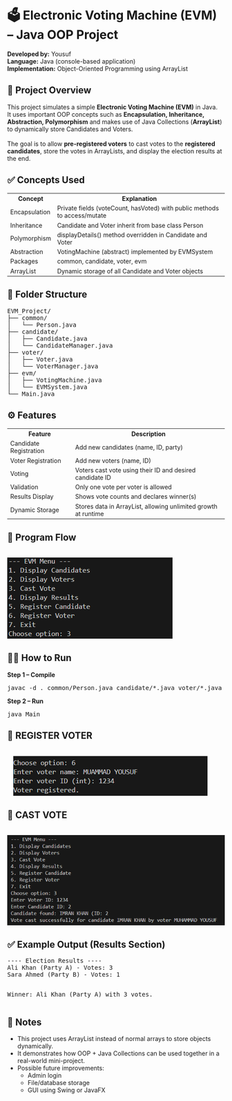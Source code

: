 <h1>🗳️ Electronic Voting Machine (EVM) – Java OOP Project</h1>

<p><strong>Developed by:</strong> Yousuf<br/>
<strong>Language:</strong> Java (console-based application)<br/>
<strong>Implementation:</strong> Object-Oriented Programming using ArrayList</p>

<h2>📌 Project Overview</h2>
<p>
This project simulates a simple <strong>Electronic Voting Machine (EVM)</strong> in Java.<br/>
It uses important OOP concepts such as <strong>Encapsulation, Inheritance, Abstraction, Polymorphism</strong> and makes use of Java Collections (<strong>ArrayList</strong>) to dynamically store Candidates and Voters.<br/><br/>
The goal is to allow <strong>pre-registered voters</strong> to cast votes to the <strong>registered candidates</strong>, store the votes in ArrayLists, and display the election results at the end.
</p>

<h2>✅ Concepts Used</h2>
<table>
  <tr><th>Concept</th><th>Explanation</th></tr>
  <tr><td>Encapsulation</td><td>Private fields (voteCount, hasVoted) with public methods to access/mutate</td></tr>
  <tr><td>Inheritance</td><td>Candidate and Voter inherit from base class Person</td></tr>
  <tr><td>Polymorphism</td><td>displayDetails() method overridden in Candidate and Voter</td></tr>
  <tr><td>Abstraction</td><td>VotingMachine (abstract) implemented by EVMSystem</td></tr>
  <tr><td>Packages</td><td>common, candidate, voter, evm</td></tr>
  <tr><td>ArrayList</td><td>Dynamic storage of all Candidate and Voter objects</td></tr>
</table>

<h2>🧱 Folder Structure</h2>
<pre>
EVM_Project/
├── common/
│   └── Person.java
├── candidate/
│   ├── Candidate.java
│   └── CandidateManager.java
├── voter/
│   ├── Voter.java
│   └── VoterManager.java
├── evm/
│   ├── VotingMachine.java
│   └── EVMSystem.java
└── Main.java
</pre>

<h2>⚙️ Features</h2>
<table>
  <tr><th>Feature</th><th>Description</th></tr>
  <tr><td>Candidate Registration</td><td>Add new candidates (name, ID, party)</td></tr>
  <tr><td>Voter Registration</td><td>Add new voters (name, ID)</td></tr>
  <tr><td>Voting</td><td>Voters cast vote using their ID and desired candidate ID</td></tr>
  <tr><td>Validation</td><td>Only one vote per voter is allowed</td></tr>
  <tr><td>Results Display</td><td>Shows vote counts and declares winner(s)</td></tr>
  <tr><td>Dynamic Storage</td><td>Stores data in ArrayList, allowing unlimited growth at runtime</td></tr>
</table>


<h2>🧭 Program Flow</h2>

<code>
<img src="./assets/display.png" alt="display">
</code>


<h2>🧑‍💻 How to Run</h2>

<strong>Step 1 – Compile</strong>  
<pre>javac -d . common/Person.java candidate/*.java voter/*.java evm/*.java Main.java</pre>

<strong>Step 2 – Run</strong>  
<pre>java Main</pre>

<h2>🧭 REGISTER VOTER </h2>

<code>
  <img src="./assets/register voter.png" alt="REGISTER VOTER">
</code>

<h2>🧭 CAST VOTE</h2>

<code>
<img src="./assets/cast vote.png" alt="CASTVOTE">
</code>


<h2>✅ Example Output (Results Section)</h2>
<pre>
---- Election Results ----
Ali Khan (Party A) - Votes: 3
Sara Ahmed (Party B) - Votes: 1

Winner: Ali Khan (Party A) with 3 votes.
</pre>

<h2>📌 Notes</h2>
<ul>
<li>This project uses ArrayList instead of normal arrays to store objects dynamically.</li>
<li>It demonstrates how OOP + Java Collections can be used together in a real-world mini-project.</li>
<li>Possible future improvements:
  <ul>
    <li>Admin login</li>
    <li>File/database storage</li>
    <li>GUI using Swing or JavaFX</li>
  </ul>
</li>
</ul>


